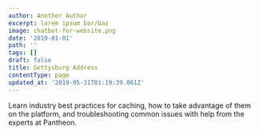 ```yaml
---
author: Another Author
excerpt: lorem ipsum bar/baz
image: chatbot-for-website.png
date: '2019-01-01'
path: ''
tags: []
draft: false
title: Gettysburg Address
contentType: page
updated_at: '2019-05-31T01:19:39.061Z'
---
```

<Callout title="Agency DevOps Training" link="https://pantheon.io/agencies/learn-pantheon?docs">
  <p>
    Learn industry best practices for caching, how to take advantage of them on the platform, and troubleshooting common issues with help from the experts at Pantheon.
  </p>
</Callout>
